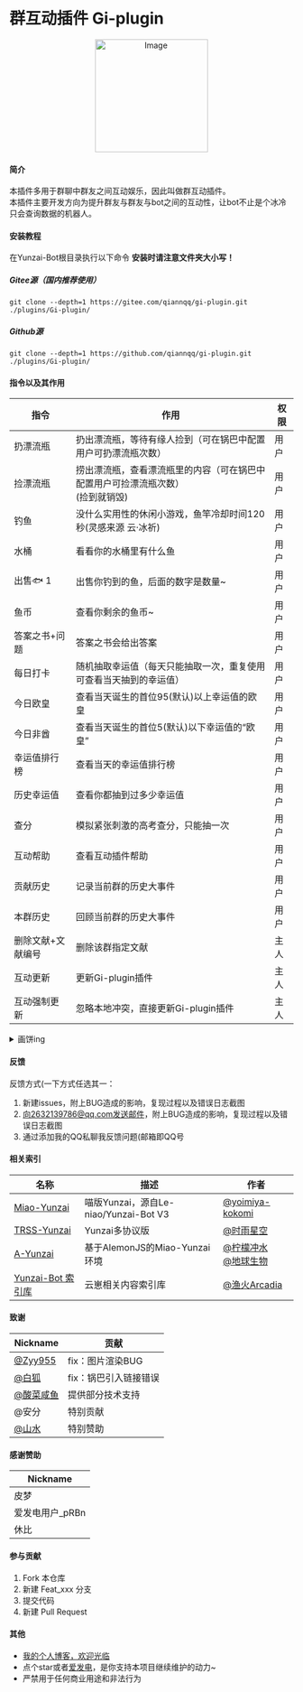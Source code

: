 # 群互动插件 Gi-plugin



<p align="center">
  <img src="https://gitee.com/qiannqq/gi-plugin/raw/master/resources/logo.png" alt="Image" width="200" height="200">
</p>

#### 简介
本插件多用于群聊中群友之间互动娱乐，因此叫做群互动插件。<br>
本插件主要开发方向为提升群友与群友与bot之间的互动性，让bot不止是个冰冷只会查询数据的机器人。
#### 安装教程
在Yunzai-Bot根目录执行以下命令   **安装时请注意文件夹大小写！** <br>
##### Gitee源（国内推荐使用）
```
git clone --depth=1 https://gitee.com/qiannqq/gi-plugin.git ./plugins/Gi-plugin/
```
##### Github源
```
git clone --depth=1 https://github.com/qiannqq/gi-plugin.git ./plugins/Gi-plugin/
```

#### 指令以及其作用
| 指令   | 作用                                | 权限 |
|------|-----------------------------------|----|
| 扔漂流瓶 | 扔出漂流瓶，等待有缘人捡到（可在锅巴中配置用户可扔漂流瓶次数）            | 用户 |
| 捡漂流瓶 | 捞出漂流瓶，查看漂流瓶里的内容（可在锅巴中配置用户可捡漂流瓶次数）<br>(捡到就销毁)    | 用户 |
| 钓鱼 | 没什么实用性的休闲小游戏，鱼竿冷却时间120秒(灵感来源 云·冰祈) | 用户 | 
| 水桶 | 看看你的水桶里有什么鱼 | 用户 |
| 出售🐟 1| 出售你钓到的鱼，后面的数字是数量~ | 用户 |
| 鱼币 | 查看你剩余的鱼币~ | 用户 |
| 答案之书+问题 | 答案之书会给出答案 | 用户 |
| 每日打卡 | 随机抽取幸运值（每天只能抽取一次，重复使用可查看当天抽到的幸运值） | 用户 |
| 今日欧皇 | 查看当天诞生的首位95(默认)以上幸运值的欧皇                | 用户 |
| 今日非酋 | 查看当天诞生的首位5(默认)以下幸运值的“欧皇”                | 用户 |
| 幸运值排行榜 | 查看当天的幸运值排行榜                | 用户 |
| 历史幸运值 | 查看你都抽到过多少幸运值 | 用户 |
| 查分 | 模拟紧张刺激的高考查分，只能抽一次 | 用户 |
| 互动帮助 | 查看互动插件帮助                          | 用户 |
| 贡献历史 | 记录当前群的历史大事件 | 用户 |
| 本群历史 | 回顾当前群的历史大事件 | 用户 |
| 删除文献+文献编号 | 删除该群指定文献 | 主人 |
| 互动更新 | 更新Gi-plugin插件                     | 主人 |
| 互动强制更新 | 忽略本地冲突，直接更新Gi-plugin插件 | 主人 |


<details>
<summary>画饼ing</summary>


- [ ] 增加更多互动娱乐相关内容
- [x] 增加帮助图片
- [ ] 打断+1和跟随+1(没跑路，在摸鱼……
- [x] 支持漂流瓶图片内容
- [x] 增加群历史文献功能(记录群聊值得铭记的历史)
- [ ] 漂流瓶全云崽互通(互动插件)
- [ ] 重构漂流瓶数据文件的相关操作
- [ ] 让钓鱼水桶不再是摆设
- [x] 咕咕咕


</details>

#### 反馈
反馈方式(一下方式任选其一：
1.  新建issues，附上BUG造成的影响，复现过程以及错误日志截图
2.  向2632139786@qq.com发送邮件，附上BUG造成的影响，复现过程以及错误日志截图
3.  通过添加我的QQ私聊我反馈问题(邮箱即QQ号

#### 相关索引
| 名称 | 描述 | 作者 |
|------|------|------|
| [Miao-Yunzai](https://gitee.com/yoimiya-kokomi/Miao-Yunzai) | 喵版Yunzai，源自Le-niao/Yunzai-Bot V3 | [@yoimiya-kokomi](https://gitee.com/yoimiya-kokomi) |
| [TRSS-Yunzai](https://gitee.com/TimeRainStarSky/Yunzai) | Yunzai多协议版 | [@时雨星空](https://gitee.com/TimeRainStarSky) |
| [A-Yunzai](https://gitee.com/ningmengchongshui/a-yunzai) | 基于AlemonJS的Miao-Yunzai环境 | [@柠檬冲水](https://gitee.com/ningmengchongshui)<br>[@地球生物](https://gitee.com/diqiushengwu) |
| [Yunzai-Bot 索引库](https://gitee.com/yhArcadia/Yunzai-Bot-plugins-index) | 云崽相关内容索引库 | [@渔火Arcadia](https://gitee.com/yhArcadia) |

#### 致谢
| Nickname | 贡献 |
|-----|-----|
| [@Zyy955](https://gitee.com/Zyy955) | fix：图片渲染BUG |
| [@白狐](https://gitee.com/baihu433) | fix：锅巴引入链接错误 |
| [@酸菜咸鱼](https://gitee.com/suancaixianyu) | 提供部分技术支持 |
| @安分 | 特别贡献 |
| [@山水](https://gitee.com/dengshanshui) | 特别赞助 |

#### 感谢赞助
| Nickname |
|---|
| 皮梦 |
| 爱发电用户_pRBn |
| 休比 |


#### 参与贡献

1.  Fork 本仓库
2.  新建 Feat_xxx 分支
3.  提交代码
4.  新建 Pull Request


#### 其他

  - [我的个人博客，欢迎光临](http://blog.moqy.top)
  - 点个star或者[爱发电](https://afdian.net/a/QianNQQ)，是你支持本项目继续维护的动力~
  - 严禁用于任何商业用途和非法行为
